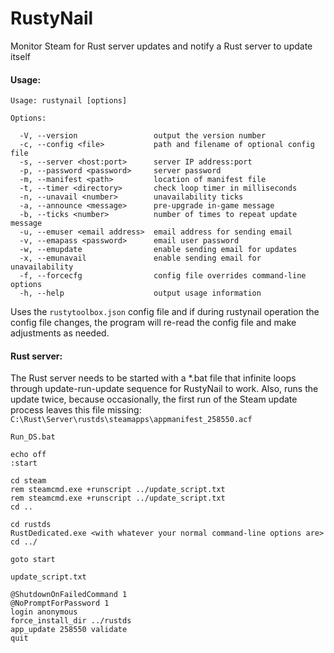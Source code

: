 # RustyNail

Monitor Steam for Rust server updates and notify a Rust server to update itself

#### Usage:

```
Usage: rustynail [options]

Options:

  -V, --version                 output the version number
  -c, --config <file>           path and filename of optional config file
  -s, --server <host:port>      server IP address:port
  -p, --password <password>     server password
  -m, --manifest <path>         location of manifest file
  -t, --timer <directory>       check loop timer in milliseconds
  -n, --unavail <number>        unavailability ticks
  -a, --announce <message>      pre-upgrade in-game message
  -b, --ticks <number>          number of times to repeat update message
  -u, --emuser <email address>  email address for sending email
  -v, --emapass <password>      email user password
  -w, --emupdate                enable sending email for updates
  -x, --emunavail               enable sending email for unavailability
  -f, --forcecfg                config file overrides command-line options
  -h, --help                    output usage information
```

Uses the `rustytoolbox.json` config file and if during rustynail operation the config file changes, the program will re-read the config file and make adjustments as needed.

#### Rust server:
The Rust server needs to be started with a \*.bat file that infinite loops through update-run-update sequence for RustyNail to work. Also, runs the update twice, because occasionally, the first run of the Steam update process leaves this file missing: `C:\Rust\Server\rustds\steamapps\appmanifest_258550.acf`

`Run_DS.bat`
```
echo off
:start

cd steam
rem steamcmd.exe +runscript ../update_script.txt
rem steamcmd.exe +runscript ../update_script.txt
cd ..

cd rustds
RustDedicated.exe <with whatever your normal command-line options are>
cd ../

goto start
```
`update_script.txt`
```
@ShutdownOnFailedCommand 1
@NoPromptForPassword 1
login anonymous
force_install_dir ../rustds
app_update 258550 validate
quit
```
